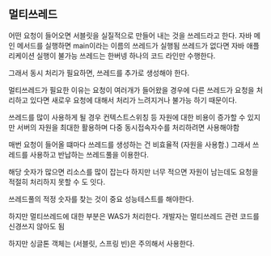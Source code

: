 
## 멀티쓰레드
어떤 요청이 들어오면 서블릿을 실질적으로 만들어 내는 것을 쓰레드라고 한다.
자바 메인 메서드를 실행하면 main이라는 이름의 쓰레드가 실행됨
쓰레드가 없다면 자바 애플리케이션 실행이 불가능
쓰레드는 한버넹 하나의 코드 라인만 수행한다.

그래서 동시 처리가 필요하면, 쓰레드를 추가로 생성해야 한다.

멀티쓰레드가 필요한 이유는 요청이 여러개가 들어왔을 경우에 다른 쓰레드가 요청을 처리하고 있다면 새로우 요청에 대해서 처리가 느려지거나 불가능 하기 때문이다.

쓰레드를 많이 사용하게 될 경우 컨텍스트스위칭 등 자원에 대한 비용이 증가할 수 있지만
서버의 자원을 최대한 활용하며 다중 동시접속자수를 처리하려면 사용해야함

매번 요청이 들어올 떄마다 쓰레드를 생성하는 건 비효율적 (자원을 사용함.)
그래서 쓰레드를 사용하고 반납하는 쓰레드풀을 이용한다.

해당 숫자가 많으면 리소스를 많이 잡는다
하지만 너무 적으면 자원이 남는데도 요청을 적절히 처리하지 못할 수 도 잇다.

쓰레드풀의 적정 숫자를 찾는 것이 중요
성능테스트를 해야한다.


하지만 멀티쓰레드에 대한 부분은 WAS가 처리한다.
개발자는 멀티쓰레드 관련 코드를 신경쓰지 않아도 됨

하지만 싱글톤 객체는 (서블릿, 스프링 빈)은 주의해서 사용한다. 